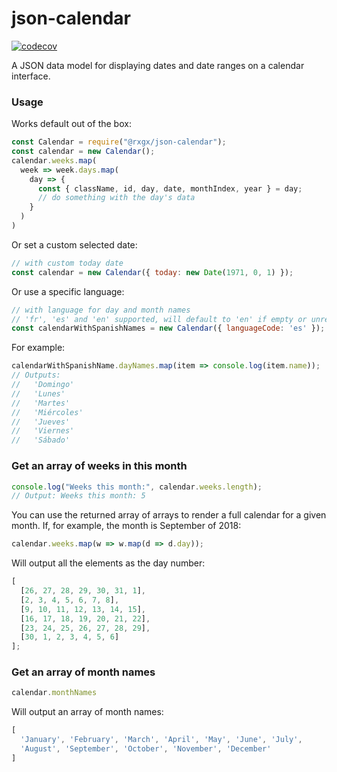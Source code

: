 # json-calendar

[![codecov](https://codecov.io/gh/rxgx/json-calendar/branch/main/graph/badge.svg)](https://codecov.io/gh/rxgx/json-calendar)

A JSON data model for displaying dates and date ranges on a calendar interface.

### Usage

Works default out of the box:

```js
const Calendar = require("@rxgx/json-calendar");
const calendar = new Calendar();
calendar.weeks.map(
  week => week.days.map(
    day => {
      const { className, id, day, date, monthIndex, year } = day;
      // do something with the day's data
    }
  )
)
```

Or set a custom selected date:

```js
// with custom today date
const calendar = new Calendar({ today: new Date(1971, 0, 1) });
```

Or use a specific language:

```js
// with language for day and month names
// 'fr', 'es' and 'en' supported, will default to 'en' if empty or unrecognized
const calendarWithSpanishNames = new Calendar({ languageCode: 'es' });
```

For example: 

```js
calendarWithSpanishName.dayNames.map(item => console.log(item.name));
// Outputs:
//   'Domingo'
//   'Lunes'
//   'Martes'
//   'Miércoles'
//   'Jueves'
//   'Viernes'
//   'Sábado'
```

### Get an array of weeks in this month

```js
console.log("Weeks this month:", calendar.weeks.length);
// Output: Weeks this month: 5
```

You can use the returned array of arrays to render a full calendar for a given month. If, for example, the month is September of 2018:

```js
calendar.weeks.map(w => w.map(d => d.day));
```

Will output all the elements as the day number:

```js
[
  [26, 27, 28, 29, 30, 31, 1],
  [2, 3, 4, 5, 6, 7, 8],
  [9, 10, 11, 12, 13, 14, 15],
  [16, 17, 18, 19, 20, 21, 22],
  [23, 24, 25, 26, 27, 28, 29],
  [30, 1, 2, 3, 4, 5, 6]
];
```

### Get an array of month names

```js
calendar.monthNames
```

Will output an array of month names:

```js
[
  'January', 'February', 'March', 'April', 'May', 'June', 'July',
  'August', 'September', 'October', 'November', 'December'
]
```
